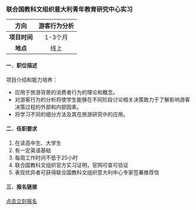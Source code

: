 ### 联合国教科文组织意大利青年教育研究中心实习


|  **方向**  | 游客行为分析 |
|:--------:|:-------------------:|
| **项目时间** |        1-3个月        |
|  **地点**  |         线上          |


#### 一．职位描述

项目介绍和能力培养：

- 应用于旅游背景的消费者行为的理论和概念。
- 对游客行为的分析将使学生能够在不同阶段讨论相关决策致力于了解影响游客决策过程的外部和内部因素。
- 将学习不同的细分方法及其在旅游研究中的应用。


#### 二．任职要求

1. 在读高中生、大学生
2. 有一定英语基础
3. 每周工作时间不低于25小时
4. 联合国教科文组织官方实习证明，官网可查可验证
5. 表现优异者可获得联合国教科文组织意大利中心专家签署推荐信


#### 三．报名链接
[点击立刻报名](https://ezygcyygfb.feishu.cn/share/base/form/shrcnyoWDn0NwQnTyfwrxo3XOnh)
